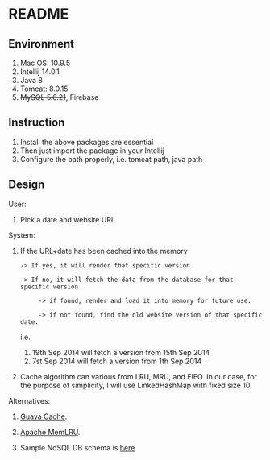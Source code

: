 # README

## Environment
1. Mac OS: 10.9.5
2. Intellij 14.0.1
3. Java 8
4. Tomcat: 8.0.15
5. ~~MySQL 5.6.21~~, Firebase

## Instruction
1. Install the above packages are essential
2. Then just import the package in your Intellij
3. Configure the path properly, i.e. tomcat path, java path

## Design
User:
1. Pick a date and website URL

System:

1. If the URL+date has been cached into the memory

       -> If yes, it will render that specific version

       -> If no, it will fetch the data from the database for that specific version

            -> if found, render and load it into memory for future use.

            -> if not found, find the old website version of that specific date.

   i.e.

   1. 19th Sep 2014 will fetch a version from 15th Sep 2014
   2. 7st Sep 2014 will fetch a version from 1th Sep 2014

2. Cache algorithm can various from LRU, MRU, and FIFO. In our case, for the
purpose of simplicity, I will use LinkedHashMap with fixed size 10.

Alternatives:
1. [Guava Cache](http://goo.gl/PDVz9).
2. [Apache MemLRU](http://goo.gl/4MLpWJ).

3. Sample NoSQL DB schema is [here](./resource/document.json)
